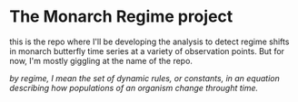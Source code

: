 # The Monarch Regime project

this is the repo where I'll be developing the analysis to detect regime shifts in monarch butterfly time series at a variety of observation points. But for now, I'm mostly giggling at the name of the repo.

*by regime, I mean the set of dynamic rules, or constants, in an equation describing how populations of an organism change throught time.*
